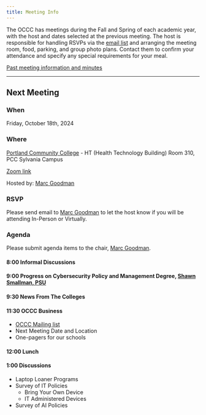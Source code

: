 ```yaml
---
title: Meeting Info
---
```


The OCCC has meetings during the Fall and Spring of each academic year, with the
host and dates selected at the previous meeting. The host is responsible for
handling RSVPs via the [email list](occc-group@pcc.edu)
and arranging the meeting room, food, parking,
and group photo plans. Contact them to confirm your attendance and specify any
special requirements for your meal.

[Past meeting information and minutes](past.md)

--------------------

## Next Meeting

### When

Friday, October 18th, 2024

### Where

[Portland Community College](https://www.google.com/maps/place/45%C2%B026'22.1%22N+122%C2%B043'55.1%22W/@45.4393707,-122.7323376,18z/data=!4m4!3m3!8m2!3d45.43947!4d-122.731967?entry=ttu&g_ep=EgoyMDI0MTAwOC4wIKXMDSoASAFQAw%3D%3D) - HT (Health Technology Building) Room 310, PCC Sylvania Campus

[Zoom link](https://portlandcc.zoom.us/j/7619573019)

Hosted by: [Marc Goodman](mailto:marc.goodman@pcc.edu)

### RSVP

Please send email to [Marc Goodman](mailto:marc.goodman@pcc.edu) to let the host know if you will be attending In-Person or Virtually.

### Agenda

Please submit agenda items to the chair, [Marc Goodman](mailto:marc.goodman@pcc.edu).

#### 8:00 Informal Discussions

#### 9:00 Progress on Cybersecurity Policy and Management Degree, [Shawn Smallman, PSU](https://www.pdx.edu/profile/shawn-smallman)

#### 9:30 News From The Colleges

#### 11:30 OCCC Business

* [OCCC Mailing list](occc-group@pcc.edu)
* Next Meeting Date and Location
* One-pagers for our schools

#### 12:00 Lunch

#### 1:00 Discussions

* Laptop Loaner Programs
* Survey of IT Policies
    - Bring Your Own Device
	- IT Administered Devices
* Survey of AI Policies
 

